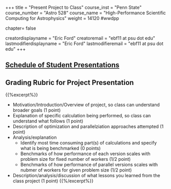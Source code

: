 +++
title = "Present Project to Class"
course_inst = "Penn State"
course_number = "Astro 528"
course_name = "High-Performance Scientific Computing for Astrophysics"
weight = 14120  #wwdpp

chapter= false

creatordisplayname = "Eric Ford"
creatoremail = "ebf11 at psu dot edu"
lastmodifierdisplayname = "Eric Ford"
lastmodifieremail = "ebf11 at psu dot edu"
+++

## [Schedule of Student Presentations](https://github.com/PsuAstro528/PresentationsSchedule2021/blob/master/README.md)


## Grading Rubric for Project Presentation
{{%excerpt%}}
- Motivation/Introduction/Overview of project, so class can understand broader goals (1 point)
- Explanation of specific calculation being performed, so class can understand what follows (1 point)
- Description of optimization and parallelziation approaches attempted (1 point)
- Analysis/explanation 
   - Identify most time consuming part(s) of calculations and specify what is being benchmarked (0 points)
   - Benchmarks of how performance of each version scales with problem size for fixed number of workers (1/2 point)
   - Benchmarks of how performance of parallel versions scales with nubmer of workers for given problem size (1/2 point) 
- Description/analysis/discussion of what lessons you learned from the class project (1 point)
{{%/excerpt%}}
